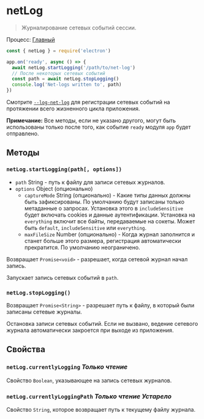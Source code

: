# netLog

> Журналирование сетевых событий сессии.

Процесс: [Главный](../glossary.md#main-process)

```javascript
const { netLog } = require('electron')

app.on('ready', async () => {
  await netLog.startLogging('/path/to/net-log')
  // После некоторых сетевых событий
  const path = await netLog.stopLogging()
  console.log('Net-logs written to', path)
})
```

Смотрите [`--log-net-log`](chrome-command-line-switches.md#--log-net-logpath) для регистрации сетевых событий на протяжении всего жизненного цикла приложения.

**Примечание:** Все методы, если не указано другого, могут быть использованы только после того, как событие `ready` модуля `app` будет отправлено.

## Методы

### `netLog.startLogging(path[, options])`

* `path` String - путь к файлу для записи сетевых журналов.
* `options` Object (опционально)
  * `captureMode` String (опционально) - Какие типы данных должны быть зафиксированы. По умолчанию будут записаны только метаданные о запросах. Установка этого в `includeSensitive` будет включать cookies и данные аутентификации. Установка на `everything` включит все байты, передаваемые на сокеты. Может быть `default`, `includeSensitive` или `everything`.
  * `maxFileSize` Number (опционально) - Когда журнал заполнится и станет больше этого размера, регистрация автоматически прекратится. По умолчанию неограничено.

Возвращает `Promise<void>` - разрешает, когда сетевой журнал начал запись.

Запускает запись сетевых событий в `path`.

### `netLog.stopLogging()`

Возвращает `Promise<String>` - разрешает путь к файлу, в который были записаны сетевые журналы.

Остановка записи сетевых событий. Если не вызвано, ведение сетевого журнала автоматически закроется при выходе из приложения.

## Свойства

### `netLog.currentlyLogging` _Только чтение_

Свойство `Boolean`, указывающее на запись сетевых журналов.

### `netLog.currentlyLoggingPath` _Только чтение_ _Устарело_

Свойство `String`, которое возвращает путь к текущему файлу журнала.
